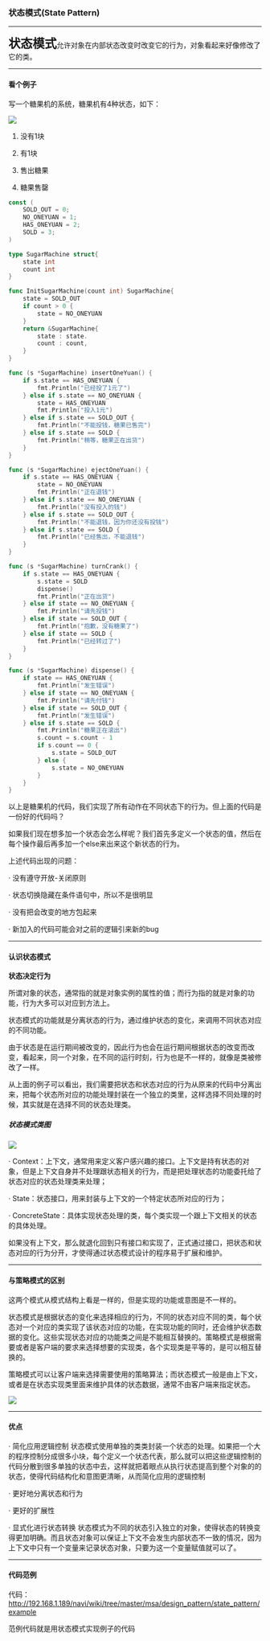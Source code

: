### 状态模式(State Pattern)

---

<font size="5px">**状态模式**</font>允许对象在内部状态改变时改变它的行为，对象看起来好像修改了它的类。

---

#### 看个例子

写一个糖果机的系统，糖果机有4种状态，如下：

![](./image/state_pattern_sugar_example.png)

1) 没有1块

2) 有1块

3) 售出糖果

4) 糖果售罄

```go
const (
    SOLD_OUT = 0;
	NO_ONEYUAN = 1;
    HAS_ONEYUAN = 2;
    SOLD = 3;
)

type SugarMachine struct{
    state int
    count int
}

func InitSugarMachine(count int) SugarMachine{
    state = SOLD_OUT
    if count > 0 {
        state = NO_ONEYUAN
    }
    return &SugarMachine{
        state : state.
        count : count,
    }
}

func (s *SugarMachine) insertOneYuan() {
    if s.state == HAS_ONEYUAN {
        fmt.Println("已经投了1元了")
    } else if s.state == NO_ONEYUAN {
        state = HAS_ONEYUAN
        fmt.Println("投入1元")
    } else if s.state == SOLD_OUT {
        fmt.Println("不能投钱，糖果已售完")
    } else if s.state == SOLD {
        fmt.Println("稍等，糖果正在出货")
    }
}

func (s *SugarMachine) ejectOneYuan() {
    if s.state == HAS_ONEYUAN {
        state = NO_ONEYUAN
        fmt.Println("正在退钱")
    } else if s.state == NO_ONEYUAN {
        fmt.Println("没有投入的钱")
    } else if s.state == SOLD_OUT {
        fmt.Println("不能退钱，因为你还没有投钱")
    } else if s.state == SOLD {
        fmt.Println("已经售出，不能退钱")
    }
}

func (s *SugarMachine) turnCrank() {
    if s.state == HAS_ONEYUAN {
        s.state = SOLD
        dispense()
        fmt.Println("正在出货")
    } else if state == NO_ONEYUAN {
        fmt.Println("请先投钱")
    } else if state == SOLD_OUT {
        fmt.Println("抱歉，没有糖果了")
    } else if state == SOLD {
        fmt.Println("已经转过了")
    }
}

func (s *SugarMachine) dispense() {
    if state == HAS_ONEYUAN {
        fmt.Println("发生错误")
    } else if state == NO_ONEYUAN {
        fmt.Println("请先付钱")
    } else if state == SOLD_OUT {
        fmt.Println("发生错误")
    } else if s.state == SOLD {
        fmt.Println("糖果正在滚出")
        s.count = s.count - 1
        if s.count == 0 {
            s.state = SOLD_OUT
        } else {
            s.state = NO_ONEYUAN
        }
    }
}
```

以上是糖果机的代码，我们实现了所有动作在不同状态下的行为。但上面的代码是一份好的代码吗？

如果我们现在想多加一个状态会怎么样呢？我们首先多定义一个状态的值，然后在每个操作最后再多加一个else来出来这个新状态的行为。

上述代码出现的问题：

· 没有遵守开放-关闭原则

· 状态切换隐藏在条件语句中，所以不是很明显

· 没有把会改变的地方包起来

· 新加入的代码可能会对之前的逻辑引来新的bug

---

#### 认识状态模式

**状态决定行为**

所谓对象的状态，通常指的就是对象实例的属性的值；而行为指的就是对象的功能，行为大多可以对应到方法上。

状态模式的功能就是分离状态的行为，通过维护状态的变化，来调用不同状态对应的不同功能。

由于状态是在运行期间被改变的，因此行为也会在运行期间根据状态的改变而改变，看起来，同一个对象，在不同的运行时刻，行为也是不一样的，就像是类被修改了一样。

从上面的例子可以看出，我们需要把状态和状态对应的行为从原来的代码中分离出来，把每个状态所对应的功能处理封装在一个独立的类里，这样选择不同处理的时候，其实就是在选择不同的状态处理类。

##### 状态模式类图

![](./image/state_pattern_class_diagram.png)

· Context：上下文，通常用来定义客户感兴趣的接口。上下文是持有状态的对象，但是上下文自身并不处理跟状态相关的行为，而是把处理状态的功能委托给了状态对应的状态处理类来处理；

· State：状态接口，用来封装与上下文的一个特定状态所对应的行为；

· ConcreteState：具体实现状态处理的类，每个类实现一个跟上下文相关的状态的具体处理。

如果没有上下文，那么就退化回到只有接口和实现了，正式通过接口，把状态和状态对应的行为分开，才使得通过状态模式设计的程序易于扩展和维护。

---

#### 与策略模式的区别

这两个模式从模式结构上看是一样的，但是实现的功能或意图是不一样的。

状态模式是根据状态的变化来选择相应的行为，不同的状态对应不同的类，每个状态对一个对应的类实现了该状态对应的功能，在实现功能的同时，还会维护状态数据的变化。这些实现状态对应的功能类之间是不能相互替换的。策略模式是根据需要或者是客户端的要求来选择想要的实现类，各个实现类是平等的，是可以相互替换的。

策略模式可以让客户端来选择需要使用的策略算法；而状态模式一般是由上下文，或者是在状态实现类里面来维护具体的状态数据，通常不由客户端来指定状态。

![](./image/state_pattern_vs_strategy.png)

---

#### 优点

· 简化应用逻辑控制
   状态模式使用单独的类类封装一个状态的处理。如果把一个大的程序控制分成很多小块，每个定义一个状态代表，那么就可以把这些逻辑控制的代码分散到很多单独的状态中去，这样就把着眼点从执行状态提高到整个对象的的状态，使得代码结构化和意图更清晰，从而简化应用的逻辑控制

·  更好地分离状态和行为

·  更好的扩展性

·  显式化进行状态转换
   状态模式为不同的状态引入独立的对象，使得状态的转换变得更加明确。而且状态对象可以保证上下文不会发生内部状态不一致的情况，因为上下文中只有一个变量来记录状态对象，只要为这一个变量赋值就可以了。

---

#### 代码范例

代码：http://192.168.1.189/navi/wiki/tree/master/msa/design_pattern/state_pattern/example

范例代码就是用状态模式实现例子的代码

